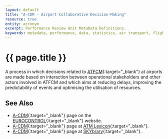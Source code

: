 ```yaml
---
layout: default
title: "A-CDM - Airport Collaborative Decision-Making"
resource: true
entity: acronym
excerpt: Performance Review Unit MetaData Definitions.
keywords: metadata, performance, data, statistics, air transport, flights, europe, delay, safety
---
```

# {{ page.title }}

A process in which decisions related to [ATFCM][atfcm]{:target="_blank"}
at airports are made based on interaction between operational stakeholders and
other actors involved in ATFCM and which aims at reducing delays, improving the
predictability of events and optimising the utilisation of resources.

## See Also

* [A-CDM][acdmECTRL]{:target="_blank"} page on the [EUROCONTROL][ectrl]{:target="_blank"} website.
* [A-CDM][acdmLEXI]{:target="_blank"} page at [ATM Lexicon][lexi]{:target="_blank"}.
* [A-CDM][acdmSB]{:target="_blank"} page at [SKYbrary][sb]{:target="_blank"}.

[atfcm]: <{{ "/references/acronym/atfcm.html"| prepend: site.baseurl | prepend: site.url }}> "Air Traffic Flow and Capacity Management"
[lexi]: <https://ext.eurocontrol.int/lexicon/index.php/Main_Page> "ATM Lexicon"
[acdmECTRL]: <http://www.eurocontrol.int/articles/airport-collaborative-decision-making-cdm> "A-CDM - EUROCONTROL"
[ectrl]: <https://www.eurocontrol.int/> "EUROCONTROL"
[acdmLEXI]: <https://ext.eurocontrol.int/lexicon/index.php/Airport_Collaborative_Decision_Making> "A-CDM - ATM Lexicon"
[acdmSB]: <https://ext.eurocontrol.int/lexicon/index.php/Airport_Collaborative_Decision_Making> "A-CDM - SKYbrary"
[sb]: <http://www.skybrary.aero> "SKYbrary"
